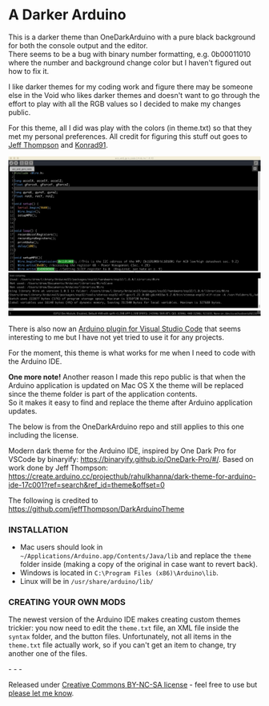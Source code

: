 # A Darker Arduino

This is a darker theme than OneDarkArduino with a pure black background for both the console output and the editor.  
There seems to be a bug with binary number formatting,  e.g. 0b00011010 where the number and background
change color but I haven't figured out how to fix it.   

I like darker themes for my coding work and figure there may be someone else in the Void who likes darker themes
and doesn't want to go through the effort to play with all the RGB values so I decided to make my changes public.

For this theme, all I did was play with the colors (in theme.txt) so that they met my personal preferences.
All credit for figuring this stuff out goes to [Jeff Thompson](https://github.com/jeffThompson/DarkArduinoTheme) and [Konrad91](https://github.com/konrad91/OneDarkArduino).

![screenshot](https://github.com/andrew-sz/A_Darker_Arduino_Theme/blob/main/screen_shot_super_dark.jpeg)

There is also now an [Arduino plugin for Visual Studio Code](https://marketplace.visualstudio.com/items?itemName=vsciot-vscode.vscode-arduino) that seems interesting to me but I have not yet tried to use it for any projects.  

For the moment, this theme is what works for me when I need to code with the Arduino IDE.  

**One more note!** Another reason I made this repo public is that when the Arduino application is
updated on Mac OS X the theme will be replaced since the theme folder is part of the application contents.  
So it makes it easy to find and replace the theme after Arduino application updates.

The below is from the OneDarkArduino repo and still applies to this one including the license. 

Modern dark theme for the Arduino IDE, inspired by One Dark Pro for VSCode by binaryify: https://binaryify.github.io/OneDark-Pro/#/. Based on work done by Jeff Thompson: https://create.arduino.cc/projecthub/rahulkhanna/dark-theme-for-arduino-ide-17c001?ref=search&ref_id=theme&offset=0 



The following is credited to https://github.com/jeffThompson/DarkArduinoTheme 

### INSTALLATION  

* Mac users should look in `~/Applications/Arduino.app/Contents/Java/lib` and replace the `theme` folder inside (making a copy of the original in case want to revert back).  
* Windows is located in `C:\Program Files (x86)\Arduino\lib`.  
* Linux will be in `/usr/share/arduino/lib/`  

### CREATING YOUR OWN MODS
The newest version of the Arduino IDE makes creating custom themes trickier: you now need to edit the `theme.txt` file, an XML file inside the `syntax` folder, and the button files. Unfortunately, not all items in the `theme.txt` file actually work, so if you can't get an item to change, try another one of the files.

\- \- \-

Released under [Creative Commons BY-NC-SA license](http://creativecommons.org/licenses/by-nc-sa/3.0/) - feel free to use but [please let me know](http://www.jeffreythompson.org).
